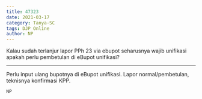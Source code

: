 ```yaml
---
title: 47323
date: 2021-03-17
category: Tanya-SC
tags: DJP Online
author: NP
---
```


Kalau sudah terlanjur lapor PPh 23 via ebupot seharusnya wajib unifikasi apakah perlu pembetulan di eBupot unifikasi?

---

Perlu input ulang bupotnya di eBupot unifikasi. Lapor normal/pembetulan, teknisnya konfirmasi KPP.

`NP`

